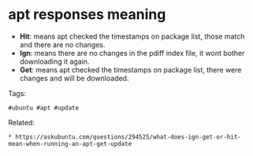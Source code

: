 # apt responses meaning

* **Hit**: means apt checked the timestamps on package list, those match and there are no changes.
* **Ign**: means there are no changes in the pdiff index file, it wont bother downloading it again.
* **Get**: means apt checked the timestamps on package list, there were changes and will be downloaded.

Tags:
```
#ubuntu #apt #update
```

Related:
```
* https://askubuntu.com/questions/294525/what-does-ign-get-or-hit-mean-when-running-an-apt-get-update
```

